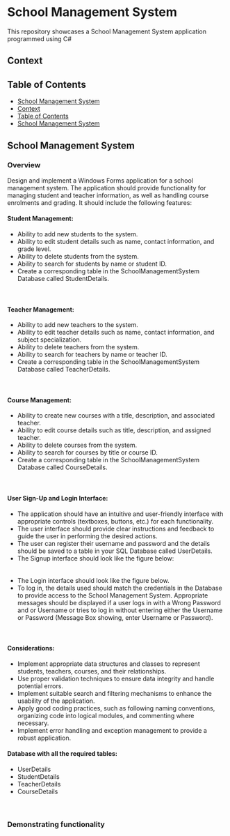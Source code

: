 # School Management System
This repository showcases a School Management System application programmed using C#


## Context



## Table of Contents
- [School Management System](#school-management-system)
- [Context](#table-of-contents)
- [Table of Contents](#table-of-contents)
- [School Management System](#school-management-system-1)



## School Management System
### Overview
Design and implement a Windows Forms application for a school management system. The application should provide functionality for managing student and teacher information, as well as handling course enrolments and grading. It should include the following features:


#### Student Management:
- Ability to add new students to the system. 
- Ability to edit student details such as name, contact information, and grade level. 
- Ability to delete students from the system. 
- Ability to search for students by name or student ID. 
- Create a corresponding table in the SchoolManagementSystem Database called StudentDetails.
<br><br>  <img src="assets/images/SMS1.png" alt="">

#### Teacher Management:
- Ability to add new teachers to the system. 
- Ability to edit teacher details such as name, contact information, and subject specialization. 
- Ability to delete teachers from the system. 
- Ability to search for teachers by name or teacher ID. 
- Create a corresponding table in the SchoolManagementSystem Database called TeacherDetails. 
<br><br>  <img src="assets/images/SMS2.png" alt="">

#### Course Management:
- Ability to create new courses with a title, description, and associated teacher. 
- Ability to edit course details such as title, description, and assigned teacher. 
- Ability to delete courses from the system. 
- Ability to search for courses by title or course ID. 
- Create a corresponding table in the SchoolManagementSystem Database called CourseDetails. 
<br><br>  <img src="assets/images/SMS3.png" alt="">

#### User Sign-Up and Login Interface:
- The application should have an intuitive and user-friendly interface with appropriate controls (textboxes, buttons, etc.) for each functionality. 
- The user interface should provide clear instructions and feedback to guide the user in performing the desired actions. 
- The user can register their username and password and the details should be saved to a table in your SQL Database called UserDetails. 
- The Signup interface should look like the figure below:
<br><br>  <img src="assets/images/SMS4.png" alt="">
- The Login interface should look like the figure below. 
- To log in, the details used should match the credentials in the Database to provide access to the School Management System. Appropriate messages should be displayed if a user logs in with a Wrong Password and or Username or tries to log in without entering either the Username or Password (Message Box showing, enter Username or Password). 
<br><br>  <img src="assets/images/SMS5.png" alt="">

#### Considerations:
- Implement appropriate data structures and classes to represent students, teachers, courses, and their relationships. 
- Use proper validation techniques to ensure data integrity and handle potential errors. 
- Implement suitable search and filtering mechanisms to enhance the usability of the application. 
- Apply good coding practices, such as following naming conventions, organizing code into logical modules, and commenting where necessary. 
- Implement error handling and exception management to provide a robust application. 

#### Database with all the required tables:
- UserDetails
- StudentDetails
- TeacherDetails
- CourseDetails
<br><br> <img src="assets/images/SMS6.png" alt="">



### Demonstrating functionality
<img src="assets/images" alt="">